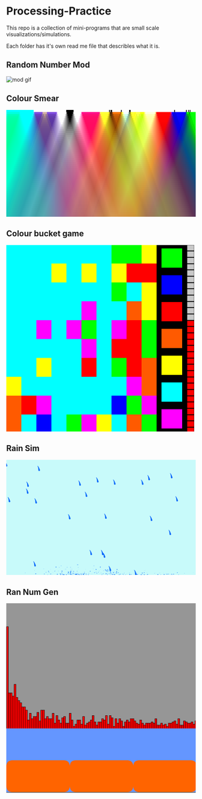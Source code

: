 # Processing-Practice

This repo is a collection of mini-programs that are small scale visualizations/simulations.

Each folder has it's own read me file that describles what it is.

## Random Number Mod
![mod gif](https://github.com/1mozolacal/Processing-Practice/blob/master/media/modG.gif?raw=true)
## Colour Smear
![Colour smear](https://raw.githubusercontent.com/1mozolacal/Processing-Practice/master/media/colourSmearDraw.PNG)
## Colour bucket game
![game](https://raw.githubusercontent.com/1mozolacal/Processing-Practice/master/media/paintGame2.PNG)
## Rain Sim
![Rain sim](https://raw.githubusercontent.com/1mozolacal/Processing-Practice/master/media/rainSim.PNG)
## Ran Num Gen
![ran num](https://raw.githubusercontent.com/1mozolacal/Processing-Practice/master/media/ranNum.PNG)
